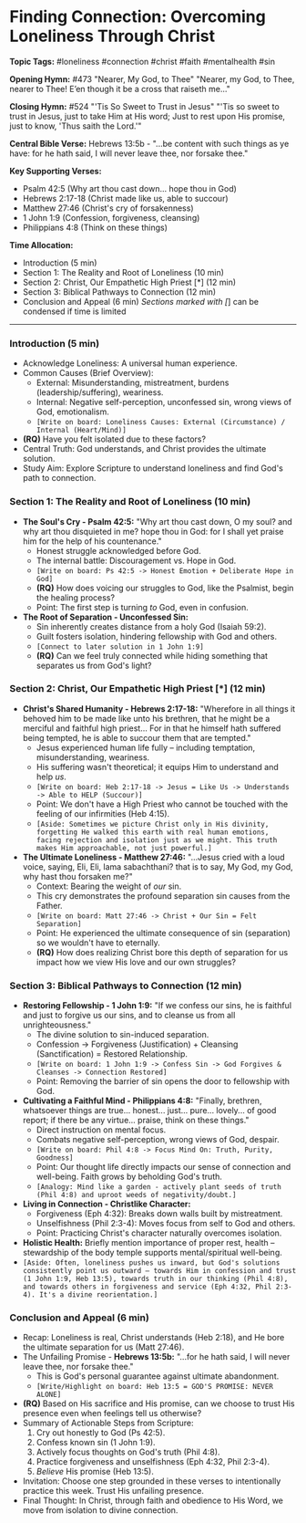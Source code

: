 # Finding Connection: Overcoming Loneliness Through Christ

**Topic Tags:** #loneliness #connection #christ #faith #mentalhealth #sin

**Opening Hymn:** #473 "Nearer, My God, to Thee" "Nearer, my God, to Thee,
nearer to Thee! E’en though it be a cross that raiseth me..."

**Closing Hymn:** #524 "'Tis So Sweet to Trust in Jesus" "'Tis so sweet to trust
in Jesus, just to take Him at His word; Just to rest upon His promise, just to
know, 'Thus saith the Lord.'"

**Central Bible Verse:** Hebrews 13:5b - "...be content with such things as ye
have: for he hath said, I will never leave thee, nor forsake thee."

**Key Supporting Verses:**

- Psalm 42:5 (Why art thou cast down... hope thou in God)
- Hebrews 2:17-18 (Christ made like us, able to succour)
- Matthew 27:46 (Christ's cry of forsakenness)
- 1 John 1:9 (Confession, forgiveness, cleansing)
- Philippians 4:8 (Think on these things)

**Time Allocation:**

- Introduction (5 min)
- Section 1: The Reality and Root of Loneliness (10 min)
- Section 2: Christ, Our Empathetic High Priest [*] (12 min)
- Section 3: Biblical Pathways to Connection (12 min)
- Conclusion and Appeal (6 min) _Sections marked with [_] can be condensed if
  time is limited

---

### Introduction (5 min)

- Acknowledge Loneliness: A universal human experience.
- Common Causes (Brief Overview):
  - External: Misunderstanding, mistreatment, burdens (leadership/suffering),
    weariness.
  - Internal: Negative self-perception, unconfessed sin, wrong views of God,
    emotionalism.
  - `[Write on board: Loneliness Causes: External (Circumstance) / Internal (Heart/Mind)]`
- **(RQ)** Have you felt isolated due to these factors?
- Central Truth: God understands, and Christ provides the ultimate solution.
- Study Aim: Explore Scripture to understand loneliness and find God's path to
  connection.

### Section 1: The Reality and Root of Loneliness (10 min)

- **The Soul's Cry - Psalm 42:5:** "Why art thou cast down, O my soul? and why
  art thou disquieted in me? hope thou in God: for I shall yet praise him for
  the help of his countenance."
  - Honest struggle acknowledged before God.
  - The internal battle: Discouragement vs. Hope in God.
  - `[Write on board: Ps 42:5 -> Honest Emotion + Deliberate Hope in God]`
  - **(RQ)** How does voicing our struggles to God, like the Psalmist, begin the
    healing process?
  - Point: The first step is turning _to_ God, even in confusion.
- **The Root of Separation - Unconfessed Sin:**
  - Sin inherently creates distance from a holy God (Isaiah 59:2).
  - Guilt fosters isolation, hindering fellowship with God and others.
  - `[Connect to later solution in 1 John 1:9]`
  - **(RQ)** Can we feel truly connected while hiding something that separates
    us from God's light?

### Section 2: Christ, Our Empathetic High Priest [*] (12 min)

- **Christ's Shared Humanity - Hebrews 2:17-18:** "Wherefore in all things it
  behoved him to be made like unto his brethren, that he might be a merciful and
  faithful high priest... For in that he himself hath suffered being tempted, he
  is able to succour them that are tempted."
  - Jesus experienced human life fully – including temptation, misunderstanding,
    weariness.
  - His suffering wasn't theoretical; it equips Him to understand and help _us_.
  - `[Write on board: Heb 2:17-18 -> Jesus = Like Us -> Understands -> Able to HELP (Succour)]`
  - Point: We don't have a High Priest who cannot be touched with the feeling of
    our infirmities (Heb 4:15).
  - `[Aside: Sometimes we picture Christ only in His divinity, forgetting He walked this earth with real human emotions, facing rejection and isolation just as we might. This truth makes Him approachable, not just powerful.]`
- **The Ultimate Loneliness - Matthew 27:46:** "...Jesus cried with a loud
  voice, saying, Eli, Eli, lama sabachthani? that is to say, My God, my God, why
  hast thou forsaken me?"
  - Context: Bearing the weight of _our_ sin.
  - This cry demonstrates the profound separation sin causes from the Father.
  - `[Write on board: Matt 27:46 -> Christ + Our Sin = Felt Separation]`
  - Point: He experienced the ultimate consequence of sin (separation) so we
    wouldn't have to eternally.
  - **(RQ)** How does realizing Christ bore this depth of separation for us
    impact how we view His love and our own struggles?

### Section 3: Biblical Pathways to Connection (12 min)

- **Restoring Fellowship - 1 John 1:9:** "If we confess our sins, he is faithful
  and just to forgive us our sins, and to cleanse us from all unrighteousness."
  - The divine solution to sin-induced separation.
  - Confession -> Forgiveness (Justification) + Cleansing (Sanctification) =
    Restored Relationship.
  - `[Write on board: 1 John 1:9 -> Confess Sin -> God Forgives & Cleanses -> Connection Restored]`
  - Point: Removing the barrier of sin opens the door to fellowship with God.
- **Cultivating a Faithful Mind - Philippians 4:8:** "Finally, brethren,
  whatsoever things are true... honest... just... pure... lovely... of good
  report; if there be any virtue... praise, think on these things."
  - Direct instruction on mental focus.
  - Combats negative self-perception, wrong views of God, despair.
  - `[Write on board: Phil 4:8 -> Focus Mind On: Truth, Purity, Goodness]`
  - Point: Our thought life directly impacts our sense of connection and
    well-being. Faith grows by beholding God's truth.
  - `[Analogy: Mind like a garden - actively plant seeds of truth (Phil 4:8) and uproot weeds of negativity/doubt.]`
- **Living in Connection - Christlike Character:**
  - Forgiveness (Eph 4:32): Breaks down walls built by mistreatment.
  - Unselfishness (Phil 2:3-4): Moves focus from self to God and others.
  - Point: Practicing Christ's character naturally overcomes isolation.
- **Holistic Health:** Briefly mention importance of proper rest, health –
  stewardship of the body temple supports mental/spiritual well-being.
- `[Aside: Often, loneliness pushes us inward, but God's solutions consistently point us outward – towards Him in confession and trust (1 John 1:9, Heb 13:5), towards truth in our thinking (Phil 4:8), and towards others in forgiveness and service (Eph 4:32, Phil 2:3-4). It's a divine reorientation.]`

### Conclusion and Appeal (6 min)

- Recap: Loneliness is real, Christ understands (Heb 2:18), and He bore the
  ultimate separation for us (Matt 27:46).
- The Unfailing Promise - **Hebrews 13:5b:** "...for he hath said, I will never
  leave thee, nor forsake thee."
  - This is God's personal guarantee against ultimate abandonment.
  - `[Write/Highlight on board: Heb 13:5 = GOD'S PROMISE: NEVER ALONE]`
- **(RQ)** Based on His sacrifice and His promise, can we choose to trust His
  presence even when feelings tell us otherwise?
- Summary of Actionable Steps from Scripture:
  1.  Cry out honestly to God (Ps 42:5).
  2.  Confess known sin (1 John 1:9).
  3.  Actively focus thoughts on God's truth (Phil 4:8).
  4.  Practice forgiveness and unselfishness (Eph 4:32, Phil 2:3-4).
  5.  _Believe_ His promise (Heb 13:5).
- Invitation: Choose one step grounded in these verses to intentionally practice
  this week. Trust His unfailing presence.
- Final Thought: In Christ, through faith and obedience to His Word, we move
  from isolation to divine connection.
